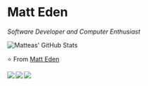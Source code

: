 # Matt Eden
*Software Developer and Computer Enthusiast*

![Matteas' GitHub Stats](https://github-readme-stats.vercel.app/api?username=matteas-eden)

⭐️ From [Matt Eden](https://github.com/Matteas-Eden)

<a href="https://github.com/Matteas-Eden/roll-for-reaction">
  <img align="left" src="https://github-readme-stats.vercel.app/api/pin/?username=matteas-eden&repo=roll-for-reaction" />
</a>

<a href="https://github.com/Matteas-Eden/energize">
  <img align="left" src="https://github-readme-stats.vercel.app/api/pin/?username=matteas-eden&repo=energize" />
</a>

<a href="https://github.com/Matteas-Eden/energize">
  <img align="left" src="https://github-readme-stats.vercel.app/api/pin/?username=matteas-eden&repo=dice-roller" />
</a>
